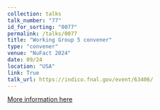 ```yaml
---
collection: talks
talk_number: "77"
id_for_sorting: "0077"
permalink: /talks/0077
title: "Working Group 5 convener" 
type: "convener"
venue: "NuFact 2024"
date: 09/24
location: "USA"
link: True 
talk_url: https://indico.fnal.gov/event/63406/ 
---
```


[More information here](https://indico.fnal.gov/event/63406/)
